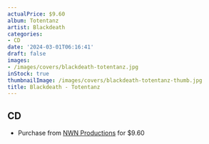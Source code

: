 ```yaml
---
actualPrice: $9.60
album: Totentanz
artist: Blackdeath
categories:
- CD
date: '2024-03-01T06:16:41'
draft: false
images:
- /images/covers/blackdeath-totentanz.jpg
inStock: true
thumbnailImage: /images/covers/blackdeath-totentanz-thumb.jpg
title: Blackdeath - Totentanz
---
```


## CD
* Purchase from [NWN Productions](http://shop.nwnprod.com/index.php?route=product/product&path=93&product_id=25297&sort=pd.name&order=ASC) for $9.60
